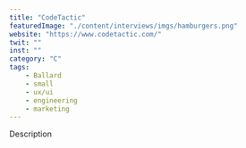 ```yaml
---
title: "CodeTactic"
featuredImage: "./content/interviews/imgs/hamburgers.png"
website: "https://www.codetactic.com/"
twit: ""
inst: ""
category: "C"
tags:
    - Ballard
    - small
    - ux/ui
    - engineering
    - marketing
---
```


Description
